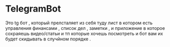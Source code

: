 # TelegramBot
Это tg бот , который прелсталяет из себя туду лист в котором есть  управления финансами , список дел , заметки , и приложение в которое сохраяешь видео/статьи и тп которые хочешь посмотреть и бот вам их будет скидывать  в случйном порядке . 
